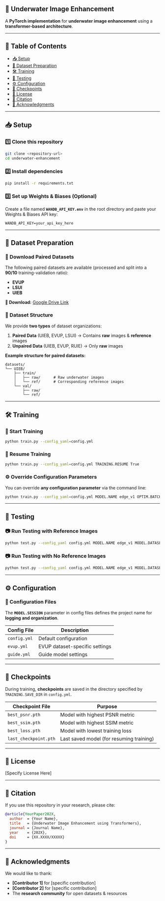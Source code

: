## **🚀 Underwater Image Enhancement**
A **PyTorch implementation** for **underwater image enhancement** using a **transformer-based architecture**.

---

## 📌 **Table of Contents**
- [📥 Setup](#-setup)
- [📂 Dataset Preparation](#-dataset-preparation)
- [🛠️ Training](#️-training)
- [🧪 Testing](#-testing)
- [⚙️ Configuration](#️-configuration)
- [💾 Checkpoints](#-checkpoints)
- [📜 License](#-license)
- [📖 Citation](#-citation)
- [🙏 Acknowledgments](#-acknowledgments)

---

## **📥 Setup**

### **1️⃣ Clone this repository**
```bash
git clone <repository-url>
cd underwater-enhancement
```

### **2️⃣ Install dependencies**
```bash
pip install -r requirements.txt
```

### **3️⃣ Set up Weights & Biases (Optional)**
Create a file named **`WANDB_API_KEY.env`** in the root directory and paste your Weights & Biases API key:
```plaintext
WANDB_API_KEY=your_api_key_here
```

---

## **📂 Dataset Preparation**
### **📌 Download Paired Datasets**
The following paired datasets are available (processed and split into a **90/10** training-validation ratio):
- **EVUP**
- **LSUI**
- **UIEB**

**🔗 Download:** [Google Drive Link]([#](https://drive.google.com/drive/folders/1Qn9jf2gtsuLtHZASm-Hms7-HVL1m2OJp?usp=sharing))

### **📌 Dataset Structure**
We provide **two types** of dataset organizations:
1. **Paired Data** (UIEB, EVUP, LSUI) → Contains **raw** images & **reference** images  
2. **Unpaired Data** (UIEB, EVUP, RUIE) → Only **raw** images  

**Example structure for paired datasets:**
```
datasets/
└── UIEB/
    ├── train/
    │   ├── raw/      # Raw underwater images
    │   └── ref/      # Corresponding reference images
    └── val/
        ├── raw/
        └── ref/
```

---

## **🛠️ Training**
### **🚀 Start Training**
```bash
python train.py --config_yaml=config.yml
```

### **🔄 Resume Training**
```bash
python train.py --config_yaml=config.yml TRAINING.RESUME True
```

### **⚙️ Override Configuration Parameters**
You can override **any configuration parameter** via the command line:
```bash
python train.py --config_yaml=config.yml MODEL.NAME edge_v1 OPTIM.BATCH_SIZE 8
```

---

## **🧪 Testing**
### **📷 Run Testing with Reference Images**
```bash
python test.py --config_yaml config.yml MODEL.NAME edge_v1 MODEL.DATASET_NAME "paired or unpai MODEL.SESSION trained_on_uieb TESTING.WEIGHT "checkpoint path" TESTING.VAL_DIR "testing data path"
```
### **📷 Run Testing with No Reference Images**

```bash
python test.py --config_yaml config.yml MODEL.NAME edge_v1 MODEL.DATASET_NAME "paired or unpai MODEL.SESSION trained_on_uieb TESTING.WEIGHT "checkpoint path" TESTING.VAL_DIR "testing data path"  TESTING.INPUT "" TESTING.TARGET ""
```
---

## **⚙️ Configuration**
### **🔹 Configuration Files**
The **`MODEL.SESSION`** parameter in config files defines the project name for **logging and organization**.

| **Config File** | **Description** |
|---------------|----------------|
| `config.yml` | Default configuration |
| `evup.yml` | EVUP dataset-specific settings |
| `guide.yml` | Guide model settings |

---

## **💾 Checkpoints**
During training, **checkpoints** are saved in the directory specified by `TRAINING.SAVE_DIR` in `config.yml`.

| **Checkpoint File** | **Purpose** |
|----------------|-----------------------------------|
| `best_psnr.pth` | Model with highest PSNR metric |
| `best_ssim.pth` | Model with highest SSIM metric |
| `best_loss.pth` | Model with lowest training loss |
| `last_checkpoint.pth` | Last saved model (for resuming training) |

---

## **📜 License**
[Specify License Here]

---

## **📖 Citation**
If you use this repository in your research, please cite:
```bibtex
@article{YourPaper202X,
  author  = {Your Name},
  title   = {Underwater Image Enhancement using Transformers},
  journal = {Journal Name},
  year    = {202X},
  doi     = {XX.XXXX/XXXXX}
}
```

---

## **🙏 Acknowledgments**
We would like to thank:
- **[Contributor 1]** for [specific contribution]
- **[Contributor 2]** for [specific contribution]
- The **research community** for open datasets & resources
